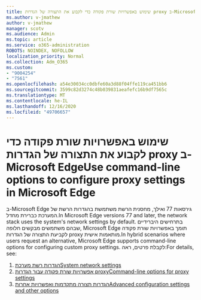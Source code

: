 ```yaml
---
title: שימוש באפשרויות שורת פקודה כדי לקבוע את התצורה של הגדרות proxy ב-Microsoft Edge
ms.author: v-jmathew
author: v-jmathew
manager: scotv
ms.audience: Admin
ms.topic: article
ms.service: o365-administration
ROBOTS: NOINDEX, NOFOLLOW
localization_priority: Normal
ms.collection: Adm_O365
ms.custom:
- "9004254"
- "7561"
ms.openlocfilehash: a54e30034cc0dbfe60a3d88f04ffe119ca451bb6
ms.sourcegitcommit: 3599c82d3274c48b039831aeafefc16b9df7565c
ms.translationtype: MT
ms.contentlocale: he-IL
ms.lasthandoff: 12/16/2020
ms.locfileid: "49706657"
---
```

# <a name="use-command-line-options-to-configure-proxy-settings-in-microsoft-edge"></a><span data-ttu-id="c8382-102">שימוש באפשרויות שורת פקודה כדי לקבוע את התצורה של הגדרות proxy ב-Microsoft Edge</span><span class="sxs-lookup"><span data-stu-id="c8382-102">Use command-line options to configure proxy settings in Microsoft Edge</span></span>

<span data-ttu-id="c8382-103">ב-Microsoft Edge גירסאות 77 ואילך, מחסנית הרשת משתמשת בהגדרות הרשת של המערכת כברירת מחדל.</span><span class="sxs-lookup"><span data-stu-id="c8382-103">In Microsoft Edge versions 77 and later, the network stack uses the system's network settings by default.</span></span> <span data-ttu-id="c8382-104">בתרחישים היברידיים שבהם משתמשים מבקשים חלופה, Microsoft Edge תומך באפשרויות שורת פקודה לקביעת התצורה של הגדרות proxy מותאמות אישית.</span><span class="sxs-lookup"><span data-stu-id="c8382-104">In hybrid scenarios where users request an alternative, Microsoft Edge supports command-line options for configuring custom proxy settings.</span></span> <span data-ttu-id="c8382-105">לקבלת פרטים, ראה:</span><span class="sxs-lookup"><span data-stu-id="c8382-105">For details, see:</span></span>

1. [<span data-ttu-id="c8382-106">הגדרות רשת מערכת</span><span class="sxs-lookup"><span data-stu-id="c8382-106">System network settings</span></span>](https://go.microsoft.com/fwlink/?linkid=2133962)
2. [<span data-ttu-id="c8382-107">אפשרויות שורת פקודה עבור הגדרות proxy</span><span class="sxs-lookup"><span data-stu-id="c8382-107">Command-line options for proxy settings</span></span>](https://go.microsoft.com/fwlink/?linkid=2134292)
3. [<span data-ttu-id="c8382-108">הגדרות תצורה מתקדמות ואפשרויות אחרות</span><span class="sxs-lookup"><span data-stu-id="c8382-108">Advanced configuration settings and other options</span></span>](https://go.microsoft.com/fwlink/?linkid=2134293)
